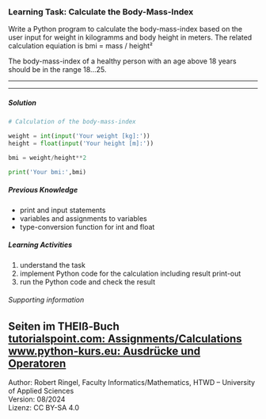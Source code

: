 ### Learning Task: Calculate the Body-Mass-Index

Write a Python program to calculate the body-mass-index based on the user input for weight in kilogramms and body height in meters.
The related calculation equiation is bmi = mass / height²  

The body-mass-index of a healthy person with an age above 18 years should be in the range 18...25.

---------------------------------------
---------------------------------------

##### Solution

``` python
# Calculation of the body-mass-index

weight = int(input('Your weight [kg]:'))
height = float(input('Your height [m]:'))

bmi = weight/height**2

print('Your bmi:',bmi)
```

##### Previous Knowledge

- print and input statements
- variables and assignments to variables
- type-conversion function for int and float

##### Learning Activities

1) understand the task
2) implement Python code for the calculation including result print-out
3) run the Python code and check the result


###### Supporting information

Seiten im THEIß-Buch  
[tutorialspoint.com: Assignments/Calculations](https://www.tutorialspoint.com/python/python_assignment_operators.htm)
[www.python-kurs.eu: Ausdrücke und Operatoren](https://www.python-kurs.eu/python3_operatoren.php)
----
[//]: # "Learning objective: Understanding of variables, calculation and result printing"
[//]: # "Topic: variables, calculations, printing"
[//]: # "Complexity: 1 - low"
[//]: # "Task type: conventional task"

Author: Robert Ringel, Faculty Informatics/Mathematics, HTWD – University of Applied Sciences  
Version: 08/2024            
Lizenz: CC BY-SA 4.0
